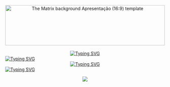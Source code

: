 <div align="center" >
 <img class="art-template-image" src="https://d1csarkz8obe9u.cloudfront.net/posterpreviews/the-matrix-background-design-template-cea07eda8fcc91d950fafec04e46d21b_screen.jpg?ts=1600987864" alt="The Matrix background Apresentação (16:9) template" width="100%" height="128" style="border-radius: 20%> 
</div> 

<div align="center"> <br><br>
<a href="https://git.io/typing-svg"><img src="https://readme-typing-svg.herokuapp.com?font=Poppins&weight=500&size=25&duration=2000&pause=1000&color=2EC034&background=FFFFFF00&center=true&width=435&lines=Welcome+to+FxSoftwareDev+Github" alt="Typing SVG" /></a>
</div>

<div><a href="https://git.io/typing-svg"><img src="https://readme-typing-svg.herokuapp.com?font=Noto+Sans+Elbasan&size=11&duration=1&pause=100000&color=2EC034&center=true&width=1200&height=100&lines=%F0%90%94%9F+%F0%90%94%81%F0%90%94%80+%F0%90%94%92%F0%90%94%8E%F0%90%94%87%F0%90%94%94+%F0%90%94%8F%F0%90%94%87+%F0%90%94%A0%F0%90%94%96+%F0%90%94%80%F0%90%94%9D%F0%90%94%8E%F0%90%94%87+%F0%90%94%9F+%F0%90%94%92%F0%90%94%81%F0%90%94%9F%F0%90%94%9B%F0%90%94%8C%F0%90%94%94%F0%90%94%88+%F0%90%94%84%F0%90%94%8D%F0%90%94%9D%F0%90%94%88+%F0%90%94%9D%F0%90%94%88+%F0%90%94%97%F0%90%94%8E%F0%90%94%87%F0%90%94%90%F0%90%94%90%F0%90%94%88+%F0%90%94%80%F0%90%94%9D%F0%90%94%88.+%F0%90%94%87+%F0%90%94%97%F0%90%94%9F%F0%90%94%80%F0%90%94%90%F0%90%94%90+%F0%90%94%9D%F0%90%94%88+%F0%90%94%81%F0%90%94%8D%F0%90%94%99%F0%90%94%94+%F0%90%94%87+%F0%90%94%9B%F0%90%94%80%F0%90%94%8E+%F0%90%94%9D%F0%90%94%88+%F0%90%94%97%F0%90%94%80+%F0%90%94%99%F0%90%94%88%F0%90%94%94%F0%90%94%88+%F0%90%94%9D%F0%90%94%88+%F0%90%94%97%F0%90%94%8E%F0%90%94%87%F0%90%94%90%F0%90%94%90%F0%90%94%88%2C+%F0%90%94%87+%F0%90%94%87+%F0%90%94%9B%F0%90%94%8C%F0%90%94%97%F0%90%94%88%F0%90%94%99%F0%90%94%8A%F0%90%94%80+%F0%90%94%94%F0%90%94%8D%F0%90%94%9B%F0%90%94%8D+%F0%90%94%80%F0%90%94%9D%F0%90%94%88+%F0%90%94%87+%F0%90%94%87+%F0%90%94%92%F0%90%94%81%F0%90%94%9F%F0%90%94%90%F0%90%94%96%F0%90%94%8D+%F0%90%94%80%F0%90%94%9D%F0%90%94%88+%F0%90%94%94%F0%90%94%84%F0%90%94%88+%F0%90%94%8F%F0%90%94%80%F0%90%94%9B%F0%90%94%8C%F0%90%94%9D%F0%90%94%88+%F0%90%94%9B%F0%90%94%87+%F0%90%94%94%F0%90%94%9F%F0%90%94%8F%F0%90%94%9F+%F0%90%94%8D%F0%90%94%9B%F0%90%94%8C%F0%90%94%9D%F0%90%94%87+%F0%90%94%A0%F0%90%94%87%F0%90%94%94%F0%90%94%84%F0%90%94%88+%F0%90%94%97%F0%90%94%99%F0%90%94%87%F0%90%94%8E+%F0%90%94%97%F0%90%94%A2%F0%90%94%90%F0%90%94%8D%F0%90%94%9D.+%F0%90%94%9F+%F0%90%94%81%F0%90%94%80+%F0%90%94%92%F0%90%94%8E%F0%90%94%87%F0%90%94%94+%F0%90%94%8F%F0%90%94%87+%F0%90%94%A0%F0%90%94%96+%F0%90%94%80%F0%90%94%9D%F0%90%94%8E%F0%90%94%87+%F0%90%94%9F+%F0%90%94%92%F0%90%94%81%F0%90%94%9F%F0%90%94%9B%F0%90%94%8C%F0%90%94%94%F0%90%94%88+%F0%90%94%84%F0%90%94%8D%F0%90%94%9D%F0%90%94%88+%F0%90%94%9D%F0%90%94%88+%F0%90%94%97%F0%90%94%8E%F0%90%94%87%F0%90%94%90%F0%90%94%90%F0%90%94%88+%F0%90%94%80%F0%90%94%9D%F0%90%94%88.+%F0%90%94%87+%F0%90%94%97%F0%90%94%9F%F0%90%94%80%F0%90%94%90%F0%90%94%90+%F0%90%94%9D%F0%90%94%88+%F0%90%94%81%F0%90%94%8D%F0%90%94%99%F0%90%94%94+%F0%90%94%87+%F0%90%94%9B%F0%90%94%80%F0%90%94%8E+%F0%90%94%9D%F0%90%94%88+%F0%90%94%97%F0%90%94%80+%F0%90%94%99%F0%90%94%88%F0%90%94%94%F0%90%94%88+%F0%90%94%9D%F0%90%94%88+%F0%90%94%97%F0%90%94%8E%F0%90%94%87%F0%90%94%90%F0%90%94%90%F0%90%94%88%2C+%F0%90%94%87+%F0%90%94%87+%F0%90%94%9B%F0%90%94%8C%F0%90%94%97%F0%90%94%88%F0%90%94%99%F0%90%94%8A%F0%90%94%80+%F0%90%94%94%F0%90%94%8D%F0%90%94%9B%F0%90%94%8D+%F0%90%94%80%F0%90%94%9D%F0%90%94%88+%F0%90%94%87+%F0%90%94%87+%F0%90%94%92%F0%90%94%81%F0%90%94%9F%F0%90%94%90%F0%90%94%96%F0%90%94%8D+%F0%90%94%80%F0%90%94%9D%F0%90%94%88+%F0%90%94%94%F0%90%94%84%F0%90%94%88+%F0%90%94%8F%F0%90%94%80%F0%90%94%9B%F0%90%94%8C%F0%90%94%9D%F0%90%94%88+%F0%90%94%9B%F0%90%94%87+%F0%90%94%94%F0%90%94%9F%F0%90%94%8F%F0%90%94%9F+%F0%90%94%8D%F0%90%94%9B%F0%90%94%8C%F0%90%94%9D%F0%90%94%87+%F0%90%94%A0%F0%90%94%87%F0%90%94%94%F0%90%94%84%F0%90%94%88+%F0%90%94%97%F0%90%94%99%F0%90%94%87%F0%90%94%8E+%F0%90%94%97%F0%90%94%A2%F0%90%94%90%F0%90%94%8D%F0%90%94%9D." alt="Typing SVG" /></a></div>

<div align="center" >
<a href="https://git.io/typing-svg"><img src="https://readme-typing-svg.herokuapp.com?font=Poppins&weight=500&size=17&duration=1000&pause=1000000&color=2EC034&background=FFFFFF00&center=true&width=435&lines=Currently+working+as+a+free-lancer+developer" alt="Typing SVG" /></a>
</div>

<div><a href="https://git.io/typing-svg"><img src="https://readme-typing-svg.herokuapp.com?font=Noto+Sans+Elbasan&size=11&duration=1&pause=100000&color=2EC034&center=true&width=1200&height=100&lines=%F0%90%94%9F+%F0%90%94%81%F0%90%94%80+%F0%90%94%92%F0%90%94%8E%F0%90%94%87%F0%90%94%94+%F0%90%94%8F%F0%90%94%87+%F0%90%94%A0%F0%90%94%96+%F0%90%94%80%F0%90%94%9D%F0%90%94%8E%F0%90%94%87+%F0%90%94%9F+%F0%90%94%92%F0%90%94%81%F0%90%94%9F%F0%90%94%9B%F0%90%94%8C%F0%90%94%94%F0%90%94%88+%F0%90%94%84%F0%90%94%8D%F0%90%94%9D%F0%90%94%88+%F0%90%94%9D%F0%90%94%88+%F0%90%94%97%F0%90%94%8E%F0%90%94%87%F0%90%94%90%F0%90%94%90%F0%90%94%88+%F0%90%94%80%F0%90%94%9D%F0%90%94%88.+%F0%90%94%87+%F0%90%94%97%F0%90%94%9F%F0%90%94%80%F0%90%94%90%F0%90%94%90+%F0%90%94%9D%F0%90%94%88+%F0%90%94%81%F0%90%94%8D%F0%90%94%99%F0%90%94%94+%F0%90%94%87+%F0%90%94%9B%F0%90%94%80%F0%90%94%8E+%F0%90%94%9D%F0%90%94%88+%F0%90%94%97%F0%90%94%80+%F0%90%94%99%F0%90%94%88%F0%90%94%94%F0%90%94%88+%F0%90%94%9D%F0%90%94%88+%F0%90%94%97%F0%90%94%8E%F0%90%94%87%F0%90%94%90%F0%90%94%90%F0%90%94%88%2C+%F0%90%94%87+%F0%90%94%87+%F0%90%94%9B%F0%90%94%8C%F0%90%94%97%F0%90%94%88%F0%90%94%99%F0%90%94%8A%F0%90%94%80+%F0%90%94%94%F0%90%94%8D%F0%90%94%9B%F0%90%94%8D+%F0%90%94%80%F0%90%94%9D%F0%90%94%88+%F0%90%94%87+%F0%90%94%87+%F0%90%94%92%F0%90%94%81%F0%90%94%9F%F0%90%94%90%F0%90%94%96%F0%90%94%8D+%F0%90%94%80%F0%90%94%9D%F0%90%94%88+%F0%90%94%94%F0%90%94%84%F0%90%94%88+%F0%90%94%8F%F0%90%94%80%F0%90%94%9B%F0%90%94%8C%F0%90%94%9D%F0%90%94%88+%F0%90%94%9B%F0%90%94%87+%F0%90%94%94%F0%90%94%9F%F0%90%94%8F%F0%90%94%9F+%F0%90%94%8D%F0%90%94%9B%F0%90%94%8C%F0%90%94%9D%F0%90%94%87+%F0%90%94%A0%F0%90%94%87%F0%90%94%94%F0%90%94%84%F0%90%94%88+%F0%90%94%97%F0%90%94%99%F0%90%94%87%F0%90%94%8E+%F0%90%94%97%F0%90%94%A2%F0%90%94%90%F0%90%94%8D%F0%90%94%9D.+%F0%90%94%9F+%F0%90%94%81%F0%90%94%80+%F0%90%94%92%F0%90%94%8E%F0%90%94%87%F0%90%94%94+%F0%90%94%8F%F0%90%94%87+%F0%90%94%A0%F0%90%94%96+%F0%90%94%80%F0%90%94%9D%F0%90%94%8E%F0%90%94%87+%F0%90%94%9F+%F0%90%94%92%F0%90%94%81%F0%90%94%9F%F0%90%94%9B%F0%90%94%8C%F0%90%94%94%F0%90%94%88+%F0%90%94%84%F0%90%94%8D%F0%90%94%9D%F0%90%94%88+%F0%90%94%9D%F0%90%94%88+%F0%90%94%97%F0%90%94%8E%F0%90%94%87%F0%90%94%90%F0%90%94%90%F0%90%94%88+%F0%90%94%80%F0%90%94%9D%F0%90%94%88.+%F0%90%94%87+%F0%90%94%97%F0%90%94%9F%F0%90%94%80%F0%90%94%90%F0%90%94%90+%F0%90%94%9D%F0%90%94%88+%F0%90%94%81%F0%90%94%8D%F0%90%94%99%F0%90%94%94+%F0%90%94%87+%F0%90%94%9B%F0%90%94%80%F0%90%94%8E+%F0%90%94%9D%F0%90%94%88+%F0%90%94%97%F0%90%94%80+%F0%90%94%99%F0%90%94%88%F0%90%94%94%F0%90%94%88+%F0%90%94%9D%F0%90%94%88+%F0%90%94%97%F0%90%94%8E%F0%90%94%87%F0%90%94%90%F0%90%94%90%F0%90%94%88%2C+%F0%90%94%87+%F0%90%94%87+%F0%90%94%9B%F0%90%94%8C%F0%90%94%97%F0%90%94%88%F0%90%94%99%F0%90%94%8A%F0%90%94%80+%F0%90%94%94%F0%90%94%8D%F0%90%94%9B%F0%90%94%8D+%F0%90%94%80%F0%90%94%9D%F0%90%94%88+%F0%90%94%87+%F0%90%94%87+%F0%90%94%92%F0%90%94%81%F0%90%94%9F%F0%90%94%90%F0%90%94%96%F0%90%94%8D+%F0%90%94%80%F0%90%94%9D%F0%90%94%88+%F0%90%94%94%F0%90%94%84%F0%90%94%88+%F0%90%94%8F%F0%90%94%80%F0%90%94%9B%F0%90%94%8C%F0%90%94%9D%F0%90%94%88+%F0%90%94%9B%F0%90%94%87+%F0%90%94%94%F0%90%94%9F%F0%90%94%8F%F0%90%94%9F+%F0%90%94%8D%F0%90%94%9B%F0%90%94%8C%F0%90%94%9D%F0%90%94%87+%F0%90%94%A0%F0%90%94%87%F0%90%94%94%F0%90%94%84%F0%90%94%88+%F0%90%94%97%F0%90%94%99%F0%90%94%87%F0%90%94%8E+%F0%90%94%97%F0%90%94%A2%F0%90%94%90%F0%90%94%8D%F0%90%94%9D." alt="Typing SVG" /></a></div>
<p align="center">
  <a href="https://skillicons.dev">
    <img src="https://skillicons.dev/icons?i=js,html,css,azure,linkedin" />
  </a>
</p>

<!--
**FxSoftwareDev/FxSoftwareDev** is a ✨ _special_ ✨ repository because its `README.md` (this file) appears on your GitHub profile.

Here are some ideas to get you started:

- 🔭 I’m currently working on ...
- 🌱 I’m currently learning ...
- 👯 I’m looking to collaborate on ...
- 🤔 I’m looking for help with ...
- 💬 Ask me about ...
- 📫 How to reach me: ...
- 😄 Pronouns: ...
- ⚡ Fun fact: ...
-->
